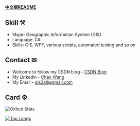  **[中文版README](gis2all/gis2all/README_zh.md)**

## Skill ⚒

   - Major: Geographic Information System (GIS)
   - Language: C#
   - Skills: GIS, WPF, various scripts, automated testing and so on
  
## Contact ✉

   - Welcome to follow my CSDN blog - [CSDN Blog](https://blog.csdn.net/DynastyRumble)
   - My Linkedin - [Chao Wang](https://www.linkedin.com/in/chao-wang-65b097182/)
   - My Email - gis2all@gmail.com

## Card ⚙

![Github Stats](https://github-readme-stats.vercel.app/api?username=gis2all&show_icons=true&theme=onedark)

[![Top Langs](https://github-readme-stats.vercel.app/api/top-langs/?username=gis2all&theme=dracula)](https://github.com/anuraghazra/github-readme-stats)
